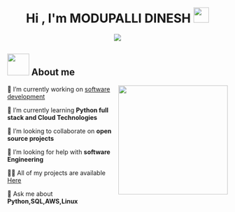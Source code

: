 <h1 align="center">Hi , I'm MODUPALLI DINESH <img src="https://media.giphy.com/media/hvRJCLFzcasrR4ia7z/giphy.gif" width="35"></h1>
<p align="center">
  <a href="https://github.com/DenverCoder1/readme-typing-svg"><img src="https://readme-typing-svg.herokuapp.com?font=Time+New+Roman&color=%23C8BE25&size=25&center=true&vCenter=true&width=600&height=100&lines=I+am+a+passionate+Software+Engineer;Always+love+learning+new+technologies"></a>
</p>

## <picture><img src = "https://github.com/7oSkaaa/7oSkaaa/blob/main/Images/about_me.gif?raw=true" width = 50px></picture> About me

<picture> <img align="right" src="https://github.com/7oSkaaa/7oSkaaa/blob/main/Images/Right_Side.gif?raw=true" width = 250px></picture>

🔭 I’m currently working on [software development](https://github.com/Dinesh6304/Dinesh6304)

🌱 I’m currently learning **Python full stack and Cloud Technologies**

👯 I’m looking to collaborate on **open source projects**

🤝 I’m looking for help with **software Engineering**

👨‍💻 All of my projects are available  [Here](https://github.com/Dinesh6304?tab=projects)

💬 Ask me about **Python,SQL,AWS,Linux**

